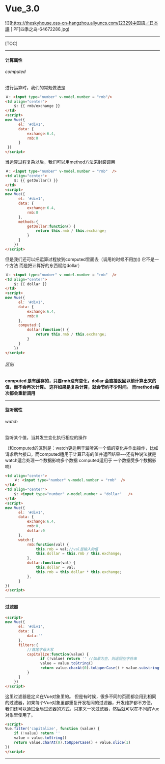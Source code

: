 # Vue_3.0

![](https://theskyhouse.oss-cn-hangzhou.aliyuncs.com/[2329]中国語／日本語  [ PF]四季之岛-64672286.jpg)

------

[TOC]

------

#### 计算属性

###### computed

进行运算时，我们的常规做法是

```html
￥: <input type="number" v-model.number = "rmb"/>
<td align="center">
 	$: {{ rmb/exchange }}
</td>
<script>
new Vue({
      el: '#div1',
      data: {
          exchange:6.4,
          rmb:0
      }
 })
</script>
```

当运算过程复杂以后，我们可以用method方法来封装调用

```html
￥: <input type="number" v-model.number = "rmb"  />
<td align="center">
	$: {{ getDollar() }}
</td>
<script>
new Vue({
      el: '#div1',
      data: {
          exchange:6.4,
          rmb:0
      },
      methods:{
          getDollar:function() {
              return this.rmb / this.exchange;
          }
      }
    })
</script>
```

但是我们还可以把运算过程放到computed里面去（调用的时候不用加() 它不是一个方法 而是把计算好的东西赋给dollar）

```html
￥: <input type="number" v-model.number = "rmb"  />
<td align="center">
    $: {{ dollar }}
</td>
<script>
new Vue({
      el: '#div1',
      data: {
          exchange:6.4,
          rmb:0
      },
      computed:{
          dollar:function() {
              return this.rmb / this.exchange;
          }
      }
    })
</script>
```

###### 区别

**computed 是有缓存的，只要rmb没有变化，dollar 会直接返回以前计算出来的值，而不会再次计算。 这样如果是复杂计算，就会节约不少时间。**
**而methods每次都会重新调用**

------

#### 监听属性

###### watch

监听某个值，当其发生变化执行相应的操作

（和computed的区别是：watch更适用于监听某一个值的变化并作出操作，比如请求后台接口，而computed适用于计算已有的值并返回结果---还有种说法就是watch适合处理一个数据影响多个数据  computed适用于 一个数据受多个数据影响）

```html
<td align="center">
    ￥: <input type="number" v-model.number = "rmb"  />
</td>
<td align="center">
    $: <input type="number" v-model.number = "dollar"   />
</td>
<script>
new Vue({
      el: '#div1',
      data: {
          exchange:6.4,
          rmb:0,
          dollar:0
      },
      watch:{
          rmb:function(val) {
              this.rmb = val;//val是输入的值
              this.dollar = this.rmb / this.exchange;
          },
          dollar:function(val) {
              this.dollar = val;
              this.rmb = this.dollar * this.exchange;
          },
      }
})
</script>
```

------

#### 过滤器

```html
<script> 
new Vue({
      el: '#div1',
      data: {
          data:''
      },
      filters:{
          //首尾字母大写
          capitalize:function(value) {
                if (!value) return '' //如果为空，则返回空字符串
                value = value.toString()
                return value.charAt(0).toUpperCase() + value.substring(1,value.length-1)+value.charAt(value.length-1).toUpperCase()
          }
      }
    })
</script>
```

这里过滤器是定义在Vue对象里的。 但是有时候，很多不同的页面都会用到相同的过滤器，如果每个Vue对象里都重复开发相同的过滤器，开发维护都不方便。
我们还可以通过全局过滤器的方式，只定义一次过滤器，然后就可以在不同的Vue对象里使用了。

```html
<script>
Vue.filter('capitalize', function (value) {
	if (!value) return ''
	value = value.toString()
	return value.charAt(0).toUpperCase() + value.slice(1)
})
</script>
```

------

